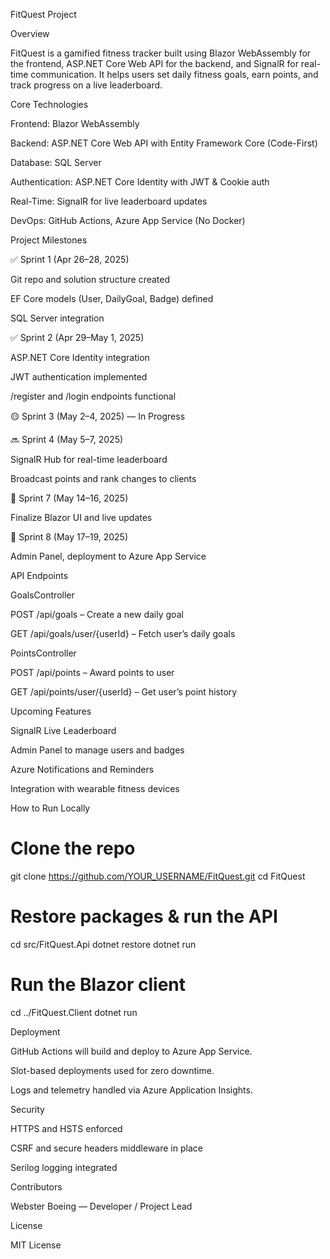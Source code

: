 FitQuest Project

Overview

FitQuest is a gamified fitness tracker built using Blazor WebAssembly for the frontend, ASP.NET Core Web API for the backend, and SignalR for real-time communication. It helps users set daily fitness goals, earn points, and track progress on a live leaderboard.

Core Technologies

Frontend: Blazor WebAssembly

Backend: ASP.NET Core Web API with Entity Framework Core (Code-First)

Database: SQL Server

Authentication: ASP.NET Core Identity with JWT & Cookie auth

Real-Time: SignalR for live leaderboard updates

DevOps: GitHub Actions, Azure App Service (No Docker)

Project Milestones

✅ Sprint 1 (Apr 26–28, 2025)

Git repo and solution structure created

EF Core models (User, DailyGoal, Badge) defined

SQL Server integration

✅ Sprint 2 (Apr 29–May 1, 2025)

ASP.NET Core Identity integration

JWT authentication implemented

/register and /login endpoints functional

🟡 Sprint 3 (May 2–4, 2025) — In Progress



🔜 Sprint 4 (May 5–7, 2025)

SignalR Hub for real-time leaderboard

Broadcast points and rank changes to clients

📅 Sprint 7 (May 14–16, 2025)

Finalize Blazor UI and live updates

🚀 Sprint 8 (May 17–19, 2025)

Admin Panel, deployment to Azure App Service

API Endpoints

GoalsController

POST /api/goals – Create a new daily goal

GET /api/goals/user/{userId} – Fetch user’s daily goals

PointsController

POST /api/points – Award points to user

GET /api/points/user/{userId} – Get user’s point history

Upcoming Features

SignalR Live Leaderboard

Admin Panel to manage users and badges

Azure Notifications and Reminders

Integration with wearable fitness devices

How to Run Locally

# Clone the repo
git clone https://github.com/YOUR_USERNAME/FitQuest.git
cd FitQuest

# Restore packages & run the API
cd src/FitQuest.Api
dotnet restore
 dotnet run

# Run the Blazor client
cd ../FitQuest.Client
dotnet run

Deployment

GitHub Actions will build and deploy to Azure App Service.

Slot-based deployments used for zero downtime.

Logs and telemetry handled via Azure Application Insights.

Security

HTTPS and HSTS enforced

CSRF and secure headers middleware in place

Serilog logging integrated

Contributors

Webster Boeing — Developer / Project Lead

License

MIT License

